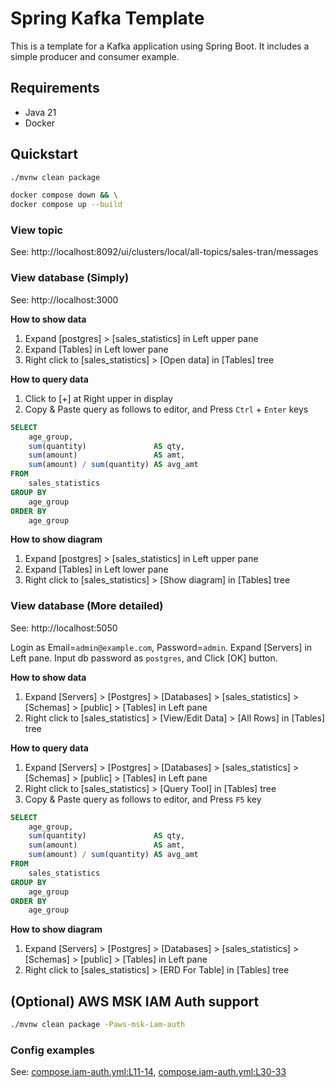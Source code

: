 Spring Kafka Template
================================================================================

This is a template for a Kafka application using Spring Boot.
It includes a simple producer and consumer example.


Requirements
--------------------------------------------------------------------------------

- Java 21
- Docker


Quickstart
--------------------------------------------------------------------------------

```bash
./mvnw clean package

docker compose down && \
docker compose up --build
```

### View topic

See: http://localhost:8092/ui/clusters/local/all-topics/sales-tran/messages


### View database (Simply)

See: http://localhost:3000

**How to show data**

1. Expand [postgres] > [sales_statistics] in Left upper pane
2. Expand [Tables] in Left lower pane
3. Right click to [sales_statistics] > [Open data] in [Tables] tree

**How to query data**

1. Click to [+] at Right upper in display
2. Copy & Paste query as follows to editor, and Press `Ctrl` + `Enter` keys

```sql
SELECT
    age_group,
    sum(quantity)               AS qty,
    sum(amount)                 AS amt,
    sum(amount) / sum(quantity) AS avg_amt
FROM
    sales_statistics
GROUP BY
    age_group
ORDER BY
    age_group
``` 

**How to show diagram**

1. Expand [postgres] > [sales_statistics] in Left upper pane
2. Expand [Tables] in Left lower pane
3. Right click to [sales_statistics] > [Show diagram] in [Tables] tree


### View database (More detailed)

See: http://localhost:5050

Login as Email=`admin@example.com`, Password=`admin`.
Expand [Servers] in Left pane.
Input db password as `postgres`, and Click [OK] button.

**How to show data**

1. Expand [Servers] > [Postgres] > [Databases] > [sales_statistics] > [Schemas] > [public] > [Tables] in Left pane
2. Right click to [sales_statistics] > [View/Edit Data] > [All Rows] in [Tables] tree

**How to query data**

1. Expand [Servers] > [Postgres] > [Databases] > [sales_statistics] > [Schemas] > [public] > [Tables] in Left pane
2. Right click to [sales_statistics] > [Query Tool] in [Tables] tree
3. Copy & Paste query as follows to editor, and Press `F5` key

```sql
SELECT
    age_group,
    sum(quantity)               AS qty,
    sum(amount)                 AS amt,
    sum(amount) / sum(quantity) AS avg_amt
FROM
    sales_statistics
GROUP BY
    age_group
ORDER BY
    age_group
``` 

**How to show diagram**

1. Expand [Servers] > [Postgres] > [Databases] > [sales_statistics] > [Schemas] > [public] > [Tables] in Left pane
2. Right click to [sales_statistics] > [ERD For Table] in [Tables] tree


(Optional) AWS MSK IAM Auth support
--------------------------------------------------------------------------------

```bash
./mvnw clean package -Paws-msk-iam-auth
```

### Config examples

See: 
[compose.iam-auth.yml:L11-14](https://github.com/yo1000/spring-kafka-template/blob/master/compose.iam-auth.yml#L11-L14),
[compose.iam-auth.yml:L30-33](https://github.com/yo1000/spring-kafka-template/blob/master/compose.iam-auth.yml#L30-L33)
